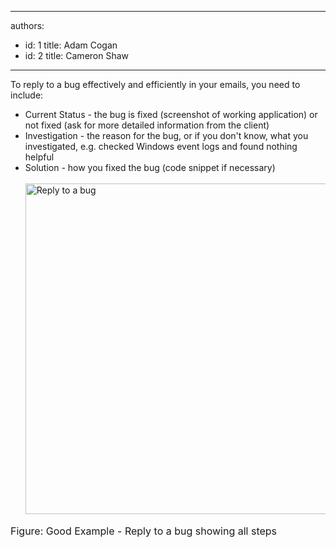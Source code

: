

---
authors:
  - id: 1
    title: Adam Cogan
  - id: 2
    title: Cameron Shaw
---




<span class='intro'> To reply to a bug effectively and efficiently in your emails, you need to include&#58; 
 </span>


  <ul>
    <li>Current Status - the bug is fixed (screenshot of working application) or not fixed (ask for more detailed information&#160;from the&#160;client) </li>
    <li>Investigation - the reason for the bug, or if you don't know, what you investigated, e.g. checked Windows event logs and found nothing helpful </li>
    <li>Solution - how you fixed the bug (code snippet if necessary)<br>
    <br>
    <img style="width&#58;601px;height&#58;529px;" class="ms-rteCustom-ImageArea" alt="Reply to a bug" src="/Standards/Communication/RulesToBetterEmail/PublishingImages/better_emails_reply_bug_small.jpg" /> </li>
</ul>
<font class="ms-rteCustom-FigureGood" size="+0">Figure&#58; Good Example - Reply to a bug showing all steps</font><br>
&#160; 



